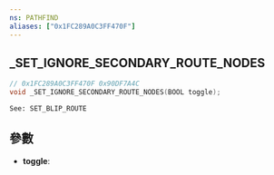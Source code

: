 ```yaml
---
ns: PATHFIND
aliases: ["0x1FC289A0C3FF470F"]
---
```

## _SET_IGNORE_SECONDARY_ROUTE_NODES

```c
// 0x1FC289A0C3FF470F 0x90DF7A4C
void _SET_IGNORE_SECONDARY_ROUTE_NODES(BOOL toggle);
```

```
See: SET_BLIP_ROUTE
```

## 參數
* **toggle**: 

